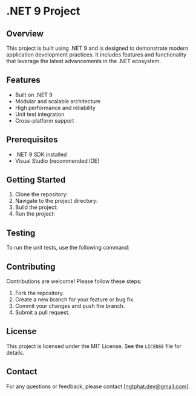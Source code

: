 # .NET 9 Project

## Overview
This project is built using .NET 9 and is designed to demonstrate modern application development practices. It includes features and functionality that leverage the latest advancements in the .NET ecosystem.

## Features
- Built on .NET 9
- Modular and scalable architecture
- High performance and reliability
- Unit test integration
- Cross-platform support

## Prerequisites
- .NET 9 SDK installed
- Visual Studio (recommended IDE)

## Getting Started
1. Clone the repository:
2. Navigate to the project directory:
3. Build the project:
4. Run the project:
## Testing
To run the unit tests, use the following command:
## Contributing
Contributions are welcome! Please follow these steps:
1. Fork the repository.
2. Create a new branch for your feature or bug fix.
3. Commit your changes and push the branch.
4. Submit a pull request.

## License
This project is licensed under the MIT License. See the `LICENSE` file for details.

## Contact
For any questions or feedback, please contact [ngtphat.dev@gmail.com].
